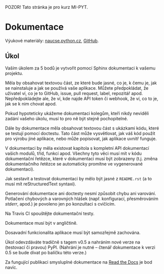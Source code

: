 
POZOR! Tato stránka je pro kurz MI-PYT.

Dokumentace
===========

Výukové materiály:
[naucse.python.cz](http://naucse.python.cz/2017/mipyt-zima/intro/docs/),
[GitHub](https://github.com/pyvec/naucse.python.cz/tree/master/lessons/intro/docs).

Úkol
----

Vaším úkolem za 5 bodů je vytvořit pomocí Sphinx dokumentaci k vašemu projektu.

Měla by obsahovat textovou část, ze které bude jasné, co je, k čemu je,
jak se nainstaluje a jak se používá vaše aplikace.
Můžete předpokládat, že uživatel ví, co je to GitHub, issue, pull request,
label, repozitář apod.
Nepředpokládejte ale, že ví, kde najde API token či webhook, že ví, co to je,
jak se k nim chovat apod.

Pokud hypoteticky ukážeme dokumentaci kolegům, kteří nikdy neviděli zadání
vašeho úkolu, musí to pro ně být stejně pochopitelné.

Dále by dokumentace měla obsahovat textovou část s ukázkami kódu, které se
testují pomocí doctestu. Tato část může vysvětlovat, jak váš kód použít pro
výrobu jiné aplikace, nebo může popisovat, jak aplikace uvnitř funguje.

V dokumentaci by měla existovat kapitola s kompletní API dokumentací vašich
modulů, tříd, funkcí apod. Všechny tyto věci musí mít v kódu dokumentační
řetězce, které v dokumentaci musí být zobrazeny (t.j. změna dokumentačního
řetězce se automaticky promítne ve vygenerované dokumentaci).

Jak sestavit a testovat dokumentaci by mělo být jasné z `README.rst`
(a to musí mít reStructuredText syntaxi).

Generování dokumentace ani doctesty nesmí způsobit chybu ani varování.
Potlačení chybových a varovných hlášek (např. konfigurací, přesměrováním
*stderr*, apod.) je povoleno jen po konzultaci s cvičícím.

Na Travis CI spouštějte dokumentační testy.

Dokumentace musí být v angličtině.

Dosavadní funkcionalita aplikace musí být samozřejmě zachována.

Úkol odevzdáváte tradičně s tagem v0.5 a nahráním nové verze na
(testovací či pravou) PyPI.
(Nahrání je nutné – čtenář dokumentace k verzi 0.5 se bude dívat po balíčku
této verze.)

Za fungující publikaci smysluplné dokumentace na [Read the Docs] je bod navíc.

[Read the Docs]: https://readthedocs.org/
